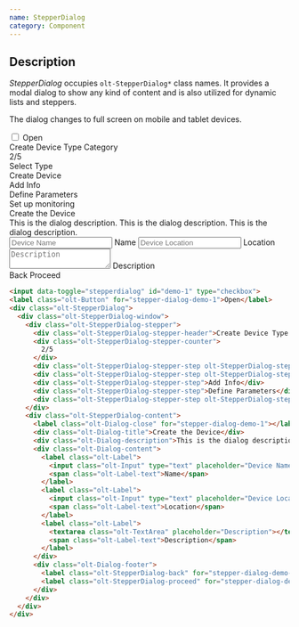 ```yaml
---
name: StepperDialog
category: Component
---
```


## Description

*StepperDialog* occupies `olt-StepperDialog*` class names. It provides a modal dialog to show any kind of content and is also utilized for dynamic lists and steppers.

The dialog changes to full screen on mobile and tablet devices.

<div class="olt-Card olt-u-padding24">
  <div class="olt-u-marginAuto">
    <input data-toggle="stepperdialog" id="demo-1" type="checkbox">
    <label class="olt-Button" for="stepper-dialog-demo-1">Open</label>
    <div class="olt-StepperDialog">
      <div class="olt-StepperDialog-window">
        <div class="olt-StepperDialog-stepper">
          <div class="olt-StepperDialog-stepper-header">Create Device Type Category</div>
          <div class="olt-StepperDialog-stepper-counter">
            2/5
          </div>
          <div class="olt-StepperDialog-stepper-step olt-StepperDialog-stepper-step--done">Select Type</div>
          <div class="olt-StepperDialog-stepper-step olt-StepperDialog-stepper-step--current">Create Device</div>
          <div class="olt-StepperDialog-stepper-step">Add Info</div>
          <div class="olt-StepperDialog-stepper-step">Define Parameters</div>
          <div class="olt-StepperDialog-stepper-step olt-StepperDialog-stepper-step--last">Set up monitoring</div>
        </div>
        <div class="olt-StepperDialog-content">
          <label class="olt-Dialog-close" for="stepper-dialog-demo-1"></label>
          <div class="olt-Dialog-title">Create the Device</div>
          <div class="olt-Dialog-description">This is the dialog description. This is the dialog description. This is the dialog description.</div>
          <div class="olt-Dialog-content">
            <label class="olt-Label">
              <input class="olt-Input" type="text" placeholder="Device Name" />
              <span class="olt-Label-text">Name</span>
            </label>
            <label class="olt-Label">
              <input class="olt-Input" type="text" placeholder="Device Location" />
              <span class="olt-Label-text">Location</span>
            </label>
            <label class="olt-Label">
              <textarea class="olt-TextArea" placeholder="Description"></textarea>
              <span class="olt-Label-text">Description</span>
            </label>
          </div>
          <div class="olt-Dialog-footer">
            <label class="olt-StepperDialog-back" for="stepper-dialog-demo-1">Back</label>
            <label class="olt-StepperDialog-proceed" for="stepper-dialog-demo-1">Proceed</label>
          </div>
        </div>
      </div>
    </div>
  </div>
</div>

```html
<input data-toggle="stepperdialog" id="demo-1" type="checkbox">
<label class="olt-Button" for="stepper-dialog-demo-1">Open</label>
<div class="olt-StepperDialog">
  <div class="olt-StepperDialog-window">
    <div class="olt-StepperDialog-stepper">
      <div class="olt-StepperDialog-stepper-header">Create Device Type Category</div>
      <div class="olt-StepperDialog-stepper-counter">
        2/5
      </div>
      <div class="olt-StepperDialog-stepper-step olt-StepperDialog-stepper-step--done">Select Type</div>
      <div class="olt-StepperDialog-stepper-step olt-StepperDialog-stepper-step--current">Create Device</div>
      <div class="olt-StepperDialog-stepper-step">Add Info</div>
      <div class="olt-StepperDialog-stepper-step">Define Parameters</div>
      <div class="olt-StepperDialog-stepper-step olt-StepperDialog-stepper-step--last">Set up monitoring</div>
    </div>
    <div class="olt-StepperDialog-content">
      <label class="olt-Dialog-close" for="stepper-dialog-demo-1"></label>
      <div class="olt-Dialog-title">Create the Device</div>
      <div class="olt-Dialog-description">This is the dialog description. This is the dialog description. This is the dialog description.</div>
      <div class="olt-Dialog-content">
        <label class="olt-Label">
          <input class="olt-Input" type="text" placeholder="Device Name" />
          <span class="olt-Label-text">Name</span>
        </label>
        <label class="olt-Label">
          <input class="olt-Input" type="text" placeholder="Device Location" />
          <span class="olt-Label-text">Location</span>
        </label>
        <label class="olt-Label">
          <textarea class="olt-TextArea" placeholder="Description"></textarea>
          <span class="olt-Label-text">Description</span>
        </label>
      </div>
      <div class="olt-Dialog-footer">
        <label class="olt-StepperDialog-back" for="stepper-dialog-demo-1">Back</label>
        <label class="olt-StepperDialog-proceed" for="stepper-dialog-demo-1">Proceed</label>
      </div>
    </div>
  </div>
</div>
```
